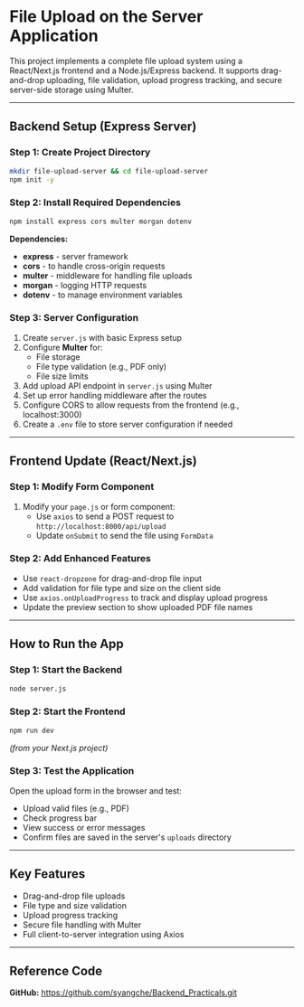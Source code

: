 # File Upload on the Server Application

This project implements a complete file upload system using a React/Next.js frontend and a Node.js/Express backend. It supports drag-and-drop uploading, file validation, upload progress tracking, and secure server-side storage using Multer.

---

## Backend Setup (Express Server)

### Step 1: Create Project Directory

```bash
mkdir file-upload-server && cd file-upload-server
npm init -y
```

### Step 2: Install Required Dependencies

```bash
npm install express cors multer morgan dotenv
```

**Dependencies:**
- **express** - server framework
- **cors** - to handle cross-origin requests
- **multer** - middleware for handling file uploads
- **morgan** - logging HTTP requests
- **dotenv** - to manage environment variables

### Step 3: Server Configuration

1. Create `server.js` with basic Express setup
2. Configure **Multer** for:
   - File storage
   - File type validation (e.g., PDF only)
   - File size limits
3. Add upload API endpoint in `server.js` using Multer
4. Set up error handling middleware after the routes
5. Configure CORS to allow requests from the frontend (e.g., localhost:3000)
6. Create a `.env` file to store server configuration if needed

---

## Frontend Update (React/Next.js)

### Step 1: Modify Form Component

1. Modify your `page.js` or form component:
   - Use `axios` to send a POST request to `http://localhost:8000/api/upload`
   - Update `onSubmit` to send the file using `FormData`

### Step 2: Add Enhanced Features

- Use `react-dropzone` for drag-and-drop file input
- Add validation for file type and size on the client side
- Use `axios.onUploadProgress` to track and display upload progress
- Update the preview section to show uploaded PDF file names

---

## How to Run the App

### Step 1: Start the Backend

```bash
node server.js
```

### Step 2: Start the Frontend

```bash
npm run dev
```
*(from your Next.js project)*

### Step 3: Test the Application

Open the upload form in the browser and test:
- Upload valid files (e.g., PDF)
- Check progress bar
- View success or error messages
- Confirm files are saved in the server's `uploads` directory

---

## Key Features

- Drag-and-drop file uploads
- File type and size validation
- Upload progress tracking
- Secure file handling with Multer
- Full client-to-server integration using Axios

---

## Reference Code

**GitHub:** https://github.com/syangche/Backend_Practicals.git
